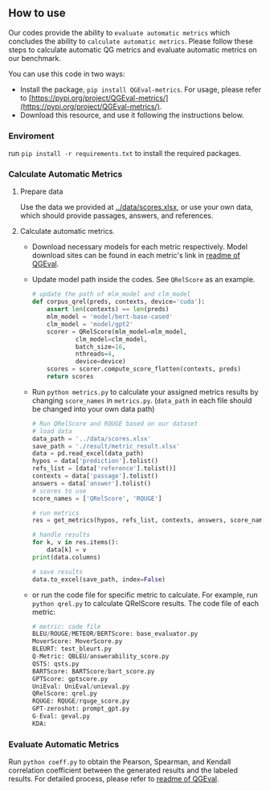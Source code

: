 ## How to use
Our codes provide the ability to `evaluate automatic metrics` which concludes the ability to `calculate automatic metrics`. Please follow these steps to calculate automatic QG metrics and evaluate automatic metrics on our benchmark.

You can use this code in two ways:
- Install the package, `pip install QGEval-metrics`. For usage, please refer to [https://pypi.org/project/QGEval-metrics/](https://pypi.org/project/QGEval-metrics/).
- Download this resource, and use it following the instructions below.

### Enviroment
run `pip install -r requirements.txt` to install the required packages.

### Calculate Automatic Metrics
1. Prepare data

    Use the data we provided at [../data/scores.xlsx](../data/scores.xlsx), or use your own data, which should provide passages, answers, and references.

2. Calculate automatic metrics. 
    - Download necessary models for each metric respectively. Model download sites can be found in each metric's link in [readme of QGEval](../README.md).
    - Update model path inside the codes. See `QRelScore` as an example.
        ```python
        # update the path of mlm_model and clm_model
        def corpus_qrel(preds, contexts, device='cuda'):
            assert len(contexts) == len(preds)
            mlm_model = 'model/bert-base-cased'
            clm_model = 'model/gpt2'
            scorer = QRelScore(mlm_model=mlm_model,
                    clm_model=clm_model,
                    batch_size=16,
                    nthreads=4,
                    device=device)
            scores = scorer.compute_score_flatten(contexts, preds)
            return scores
        ```

    - Run `python metrics.py` to calculate your assigned metrics results by changing `score_names` in `metrics.py`. (`data_path` in each file should be changed into your own data path)
        ```python
        # Run QRelScore and RQUGE based on our dataset
        # load data
        data_path = '../data/scores.xlsx'
        save_path = './result/metric_result.xlsx'
        data = pd.read_excel(data_path)
        hypos = data['prediction'].tolist()
        refs_list = [data['reference'].tolist()]
        contexts = data['passage'].tolist()
        answers = data['answer'].tolist()
        # scores to use
        score_names = ['QRelScore', 'RQUGE']

        # run metrics
        res = get_metrics(hypos, refs_list, contexts, answers, score_names=score_names)

        # handle results
        for k, v in res.items():
            data[k] = v
        print(data.columns)

        # save results
        data.to_excel(save_path, index=False)
        ```
    - or run the code file for specific metric to calculate. For example, run `python qrel.py` to calculate QRelScore results. The code file of each metric:
        ```python
        # metric: code file
        BLEU/ROUGE/METEOR/BERTScore: base_evaluator.py
        MoverScore: MoverScore.py
        BLEURT: test_bleurt.py
        Q-Metric: QBLEU/answerability_score.py
        QSTS: qsts.py
        BARTScore: BARTScore/bart_score.py
        GPTScore: gptscore.py
        UniEval: UniEval/unieval.py
        QRelScore: qrel.py
        RQUGE: RQUGE/rquge_score.py
        GPT-zeroshot: prompt_gpt.py
        G-Eval: geval.py
        KDA: 
        ```
    
### Evaluate Automatic Metrics
Run `python coeff.py` to obtain the Pearson, Spearman, and Kendall correlation coefficient between the generated results and the labeled results. For detailed process, please refer to [readme of QGEval](../README.md).
